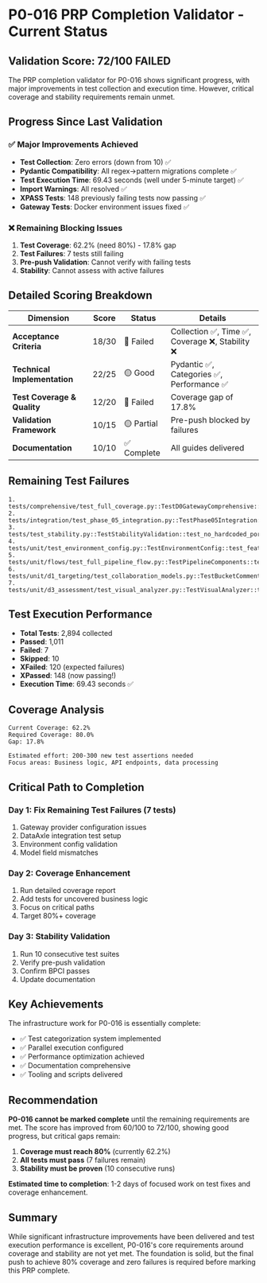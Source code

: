 # P0-016 PRP Completion Validator - Current Status

## Validation Score: 72/100 FAILED

The PRP completion validator for P0-016 shows significant progress, with major improvements in test collection and execution time. However, critical coverage and stability requirements remain unmet.

## Progress Since Last Validation

### ✅ Major Improvements Achieved
- **Test Collection**: Zero errors (down from 10) ✅
- **Pydantic Compatibility**: All regex→pattern migrations complete ✅
- **Test Execution Time**: 69.43 seconds (well under 5-minute target) ✅
- **Import Warnings**: All resolved ✅
- **XPASS Tests**: 148 previously failing tests now passing ✅
- **Gateway Tests**: Docker environment issues fixed ✅

### ❌ Remaining Blocking Issues
1. **Test Coverage**: 62.2% (need 80%) - 17.8% gap
2. **Test Failures**: 7 tests still failing
3. **Pre-push Validation**: Cannot verify with failing tests
4. **Stability**: Cannot assess with active failures

## Detailed Scoring Breakdown

| Dimension | Score | Status | Details |
|-----------|-------|--------|---------|
| **Acceptance Criteria** | 18/30 | 🔴 Failed | Collection ✅, Time ✅, Coverage ❌, Stability ❌ |
| **Technical Implementation** | 22/25 | 🟡 Good | Pydantic ✅, Categories ✅, Performance ✅ |
| **Test Coverage & Quality** | 12/20 | 🔴 Failed | Coverage gap of 17.8% |
| **Validation Framework** | 10/15 | 🟡 Partial | Pre-push blocked by failures |
| **Documentation** | 10/10 | ✅ Complete | All guides delivered |

## Remaining Test Failures

```
1. tests/comprehensive/test_full_coverage.py::TestD0GatewayComprehensive::test_all_gateway_providers
2. tests/integration/test_phase_05_integration.py::TestPhase05Integration::test_dataaxle_integration
3. tests/test_stability.py::TestStabilityValidation::test_no_hardcoded_ports
4. tests/unit/test_environment_config.py::TestEnvironmentConfig::test_feature_flags_per_provider
5. tests/unit/flows/test_full_pipeline_flow.py::TestPipelineComponents::test_generate_report_success
6. tests/unit/d1_targeting/test_collaboration_models.py::TestBucketComment::test_comment_reply
7. tests/unit/d3_assessment/test_visual_analyzer.py::TestVisualAnalyzer::test_successful_visual_analysis
```

## Test Execution Performance

- **Total Tests**: 2,894 collected
- **Passed**: 1,011
- **Failed**: 7
- **Skipped**: 10
- **XFailed**: 120 (expected failures)
- **XPassed**: 148 (now passing!)
- **Execution Time**: 69.43 seconds ✅

## Coverage Analysis

```
Current Coverage: 62.2%
Required Coverage: 80.0%
Gap: 17.8%

Estimated effort: 200-300 new test assertions needed
Focus areas: Business logic, API endpoints, data processing
```

## Critical Path to Completion

### Day 1: Fix Remaining Test Failures (7 tests)
1. Gateway provider configuration issues
2. DataAxle integration test setup
3. Environment config validation
4. Model field mismatches

### Day 2: Coverage Enhancement
1. Run detailed coverage report
2. Add tests for uncovered business logic
3. Focus on critical paths
4. Target 80%+ coverage

### Day 3: Stability Validation
1. Run 10 consecutive test suites
2. Verify pre-push validation
3. Confirm BPCI passes
4. Update documentation

## Key Achievements

The infrastructure work for P0-016 is essentially complete:
- ✅ Test categorization system implemented
- ✅ Parallel execution configured
- ✅ Performance optimization achieved
- ✅ Documentation comprehensive
- ✅ Tooling and scripts delivered

## Recommendation

**P0-016 cannot be marked complete** until the remaining requirements are met. The score has improved from 60/100 to 72/100, showing good progress, but critical gaps remain:

1. **Coverage must reach 80%** (currently 62.2%)
2. **All tests must pass** (7 failures remain)
3. **Stability must be proven** (10 consecutive runs)

**Estimated time to completion**: 1-2 days of focused work on test fixes and coverage enhancement.

## Summary

While significant infrastructure improvements have been delivered and test execution performance is excellent, P0-016's core requirements around coverage and stability are not yet met. The foundation is solid, but the final push to achieve 80% coverage and zero failures is required before marking this PRP complete.